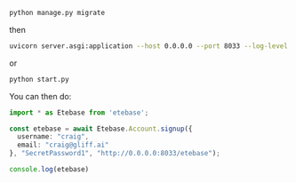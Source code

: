 ```bash
python manage.py migrate
```

then

```bash
uvicorn server.asgi:application --host 0.0.0.0 --port 8033 --log-level trace --reload
```

or

```bash
python start.py
```


You can then do:

```typescript
import * as Etebase from 'etebase';

const etebase = await Etebase.Account.signup({
  username: "craig",
  email: "craig@gliff.ai"
}, "SecretPassword1", "http://0.0.0.0:8033/etebase");

console.log(etebase)
```